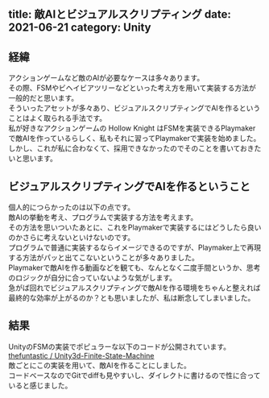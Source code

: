 title: 敵AIとビジュアルスクリプティング
date: 2021-06-21
category: Unity
---

## 経緯

アクションゲームなど敵のAIが必要なケースは多々あります。  
その際、FSMやビヘイビアツリーなどといった考え方を用いて実装する方法が一般的だと思います。  
そういったアセットが多々あり、ビジュアルスクリプティングでAIを作るということはよく取られる手法です。  
私が好きなアクションゲームの Hollow Knight はFSMを実装できるPlaymakerで敵AIを作っているらしく、私もそれに習ってPlaymakerで実装を始めました。  
しかし、これが私に合わなくて、採用できなかったのでそのことを書いておきたいと思います。

## ビジュアルスクリプティングでAIを作るということ

個人的につらかったのは以下の点です。  
敵AIの挙動を考え、プログラムで実装する方法を考えます。  
その方法を思いついたあとに、これをPlaymakerで実装するにはどうしたら良いのかさらに考えないといけないのです。  
プログラムで普通に実装するならイメージできるのですが、Playmaker上で再現する方法がパッと出てこないということが多々ありました。  
Playmakerで敵AIを作る動画などを観ても、なんとなく二度手間というか、思考のロジックが自分に合っていないような気がします。  
急がば回れでビジュアルスクリプティングで敵AIを作る環境をちゃんと整えれば最終的な効率が上がるのか？とも思いましたが、私は断念してしまいました。

## 結果

UnityのFSMの実装でポピュラーな以下のコードが公開されています。  
[thefuntastic / Unity3d-Finite-State-Machine](https://github.com/thefuntastic/Unity3d-Finite-State-Machine)  
敵ごとにこの実装を用いて、敵AIを作ることにしました。  
コードベースなのでGitでdiffも見やすいし、ダイレクトに書けるので性に合っていると感じました。
